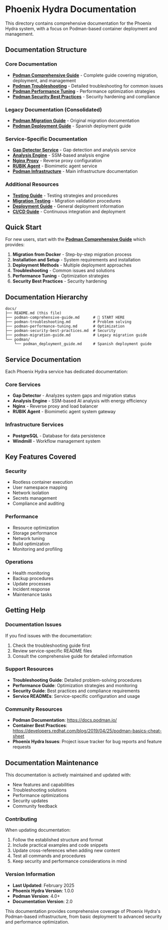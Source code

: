 # Phoenix Hydra Documentation

This directory contains comprehensive documentation for the Phoenix Hydra system, with a focus on Podman-based container deployment and management.

## Documentation Structure

### Core Documentation
- **[Podman Comprehensive Guide](podman-comprehensive-guide.md)** - Complete guide covering migration, deployment, and management
- **[Podman Troubleshooting](podman-troubleshooting.md)** - Detailed troubleshooting for common issues
- **[Podman Performance Tuning](podman-performance-tuning.md)** - Performance optimization strategies
- **[Podman Security Best Practices](podman-security-best-practices.md)** - Security hardening and compliance

### Legacy Documentation (Consolidated)
- **[Podman Migration Guide](podman-migration-guide.md)** - Original migration documentation
- **[Podman Deployment Guide](podman/podman_deployment_guide.md)** - Spanish deployment guide

### Service-Specific Documentation
- **[Gap Detector Service](../infra/podman/gap-detector/README.md)** - Gap detection and analysis service
- **[Analysis Engine](../infra/podman/analysis-engine/README.md)** - SSM-based analysis engine
- **[Nginx Proxy](../infra/podman/nginx/README.md)** - Reverse proxy configuration
- **[RUBIK Agent](../infra/podman/rubik-agent/README.md)** - Biomimetic agent service
- **[Podman Infrastructure](../infra/podman/README.md)** - Main infrastructure documentation

### Additional Resources
- **[Testing Guide](testing_guide.md)** - Testing strategies and procedures
- **[Migration Testing](migration-testing.md)** - Migration validation procedures
- **[Deployment Guide](deployment-guide.md)** - General deployment information
- **[CI/CD Guide](ci-cd.md)** - Continuous integration and deployment

## Quick Start

For new users, start with the **[Podman Comprehensive Guide](podman-comprehensive-guide.md)** which provides:

1. **Migration from Docker** - Step-by-step migration process
2. **Installation and Setup** - System requirements and installation
3. **Deployment Methods** - Multiple deployment approaches
4. **Troubleshooting** - Common issues and solutions
5. **Performance Tuning** - Optimization strategies
6. **Security Best Practices** - Security hardening

## Documentation Hierarchy

```
docs/
├── README.md (this file)
├── podman-comprehensive-guide.md      # 🎯 START HERE
├── podman-troubleshooting.md          # Problem solving
├── podman-performance-tuning.md       # Optimization
├── podman-security-best-practices.md  # Security
├── podman-migration-guide.md          # Legacy migration guide
└── podman/
    └── podman_deployment_guide.md     # Spanish deployment guide
```

## Service Documentation

Each Phoenix Hydra service has dedicated documentation:

### Core Services
- **Gap Detector** - Analyzes system gaps and migration status
- **Analysis Engine** - SSM-based AI analysis with energy efficiency
- **Nginx** - Reverse proxy and load balancer
- **RUBIK Agent** - Biomimetic agent system gateway

### Infrastructure Services
- **PostgreSQL** - Database for data persistence
- **Windmill** - Workflow management system

## Key Features Covered

### Security
- Rootless container execution
- User namespace mapping
- Network isolation
- Secrets management
- Compliance and auditing

### Performance
- Resource optimization
- Storage performance
- Network tuning
- Build optimization
- Monitoring and profiling

### Operations
- Health monitoring
- Backup procedures
- Update processes
- Incident response
- Maintenance tasks

## Getting Help

### Documentation Issues
If you find issues with the documentation:
1. Check the troubleshooting guide first
2. Review service-specific README files
3. Consult the comprehensive guide for detailed information

### Support Resources
- **Troubleshooting Guide**: Detailed problem-solving procedures
- **Performance Guide**: Optimization strategies and monitoring
- **Security Guide**: Best practices and compliance requirements
- **Service READMEs**: Service-specific configuration and usage

### Community Resources
- **Podman Documentation**: https://docs.podman.io/
- **Container Best Practices**: https://developers.redhat.com/blog/2019/04/25/podman-basics-cheat-sheet
- **Phoenix Hydra Issues**: Project issue tracker for bug reports and feature requests

## Documentation Maintenance

This documentation is actively maintained and updated with:
- New features and capabilities
- Troubleshooting solutions
- Performance optimizations
- Security updates
- Community feedback

### Contributing
When updating documentation:
1. Follow the established structure and format
2. Include practical examples and code snippets
3. Update cross-references when adding new content
4. Test all commands and procedures
5. Keep security and performance considerations in mind

### Version Information
- **Last Updated**: February 2025
- **Phoenix Hydra Version**: 1.0.0
- **Podman Version**: 4.0+
- **Documentation Version**: 2.0

This documentation provides comprehensive coverage of Phoenix Hydra's Podman-based infrastructure, from basic deployment to advanced security and performance optimization.